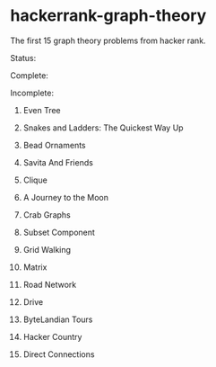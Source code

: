 hackerrank-graph-theory
=======================

The first 15 graph theory problems from hacker rank.

Status:

Complete:

Incomplete:

1.  Even Tree

2.  Snakes and Ladders: The Quickest Way Up

3.  Bead Ornaments

4.  Savita And Friends

5.  Clique

6.  A Journey to the Moon

7.  Crab Graphs

8.  Subset Component

9.  Grid Walking

10. Matrix

11. Road Network

12. Drive

13. ByteLandian Tours

14. Hacker Country

15. Direct Connections

